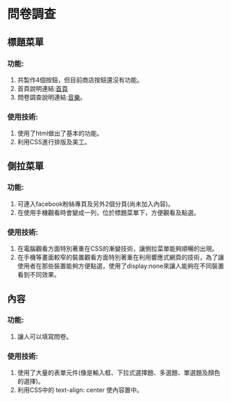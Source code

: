 # 問卷調查

## 標題菜單
### 功能:
1. 共製作4個按鈕，但目前商店按鈕還沒有功能。
2. 首頁說明連結:[首頁](homepage.md)
3. 問卷調查說明連結:[音樂](music.md)。
### 使用技術:
1. 使用了html做出了基本的功能。
2. 利用CSS進行排版及美工。

## 側拉菜單
### 功能:
1. 可連入facebook粉絲專頁及另外2個分頁(尚未加入內容)。
2. 在使用手機觀看時會變成一列，位於標題菜單下，方便觀看及點選。
### 使用技術:
1. 在電腦觀看方面特別著重在CSS的漸變技術，讓側拉菜單能夠順暢的出現。
2. 在手機等畫面較窄的裝置觀看方面特別著重在利用響應式網頁的技術，為了讓使用者在那些裝置能夠方便點選，使用了display:none來讓人能夠在不同裝置看到不同效果。

## 內容
### 功能:
1. 讓人可以填寫問卷。
### 使用技術:
1. 使用了大量的表單元件(像是輸入框、下拉式選擇題、多選題、單選題及顏色的選擇)。
2. 利用CSS中的 text-align: center 使內容置中。

